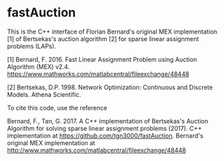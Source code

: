 # fastAuction
This is the C++ interface of Florian Bernard's original MEX implementation [1] of Bertsekas's auction algorithm [2] for sparse linear assignment problems (LAPs).



[1] Bernard, F. 2016. Fast Linear Assignment Problem using Auction Algorithm (MEX) v2.4. https://www.mathworks.com/matlabcentral/fileexchange/48448

[2] Bertsekas, D.P. 1998. Network Optimization: Continuous and Discrete Models. Athena Scientific.

To cite this code, use the reference

Bernard, F., Tan, G. 2017. A C++ implementation of Bertsekas's Auction Algorithm for solving sparse linear assignment problems (2017). C++ implementation at https://github.com/tgn3000/fastAuction. Bernard's original MEX implementation at http://www.mathworks.com/matlabcentral/fileexchange/48448
 

